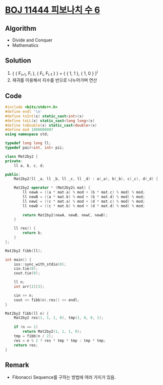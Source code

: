 # [BOJ 11444 피보나치 수 6](https://www.acmicpc.net/problem/11444)

## Algorithm
* Divide and Conquer
* Mathematics

## Solution
1. { { F<sub>i+1</sub>, F<sub>i</sub> }, { F<sub>i</sub>, F<sub>i-1</sub> } } = { { 1, 1 }, { 1, 0 } }<sup>i</sup>
2. 재귀를 이용해서 지수를 반으로 나누어가며 연산

## Code
```cpp
#include <bits/stdc++.h>
#define endl '\n'
#define toInt(x) static_cast<int>(x)
#define toLL(x) static_cast<long long>(x)
#define toDouble(x) static_cast<double>(x)
#define mod 1000000007
using namespace std;

typedef long long ll;
typedef pair<int, int> pii;

class Mat2by2 {
private:
	ll a, b, c, d;

public:
	Mat2by2(ll _a, ll _b, ll _c, ll _d) : a(_a), b(_b), c(_c), d(_d) { }

	Mat2by2 operator * (Mat2by2& mat) {
		ll newA = ((a * mat.a) % mod + (b * mat.c) % mod) % mod;
		ll newB = ((a * mat.b) % mod + (b * mat.d) % mod) % mod;
		ll newC = ((c * mat.a) % mod + (d * mat.c) % mod) % mod;
		ll newD = ((c * mat.b) % mod + (d * mat.d) % mod) % mod;
		
		return Mat2by2(newA, newB, newC, newD);
	}

	ll res() {
		return b;
	}
};

Mat2by2 fibb(ll);

int main() {
	ios::sync_with_stdio(0);
	cin.tie(0);
	cout.tie(0);

	ll n;
	int arr[2][3];

	cin >> n;
	cout << fibb(n).res() << endl;
}

Mat2by2 fibb(ll n) {
	Mat2by2 res(1, 1, 1, 0), tmp(1, 0, 0, 1);
	
	if (n == 1)
		return Mat2by2(1, 1, 1, 0);
	tmp = fibb(n / 2);
	res = n % 2 ? res * tmp * tmp : tmp * tmp;
	return res;
}
```

## Remark
* Fibonacci Sequence를 구하는 방법에 여러 가지가 있음.